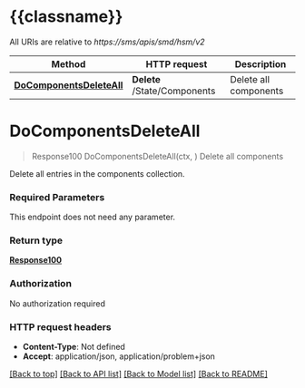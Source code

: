 # {{classname}}

All URIs are relative to *https://sms/apis/smd/hsm/v2*

Method | HTTP request | Description
------------- | ------------- | -------------
[**DoComponentsDeleteAll**](CliDangerThisWillDeleteAllComponentsInHSMContinueApi.md#DoComponentsDeleteAll) | **Delete** /State/Components | Delete all components

# **DoComponentsDeleteAll**
> Response100 DoComponentsDeleteAll(ctx, )
Delete all components

Delete all entries in the components collection.

### Required Parameters
This endpoint does not need any parameter.

### Return type

[**Response100**](Response_1.0.0.md)

### Authorization

No authorization required

### HTTP request headers

 - **Content-Type**: Not defined
 - **Accept**: application/json, application/problem+json

[[Back to top]](#) [[Back to API list]](../README.md#documentation-for-api-endpoints) [[Back to Model list]](../README.md#documentation-for-models) [[Back to README]](../README.md)

